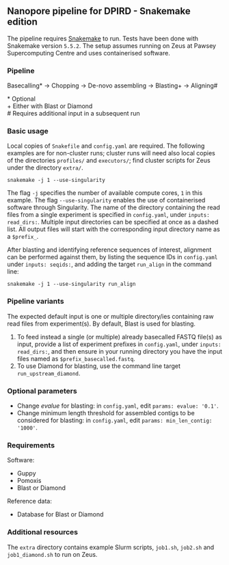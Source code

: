 ## Nanopore pipeline for DPIRD - Snakemake edition

The pipeline requires [Snakemake](https://bitbucket.org/snakemake/snakemake/) to run.
Tests have been done with Snakemake version `5.5.2`.
The setup assumes running on Zeus at Pawsey Supercomputing Centre and uses containerised software.


### Pipeline

Basecalling\* -> Chopping -> De-novo assembling -> Blasting\+ -> Aligning\#

\* Optional  
\+ Either with Blast or Diamond  
\# Requires additional input in a subsequent run


### Basic usage

Local copies of `Snakefile` and `config.yaml` are required. The following examples are for non-cluster runs; cluster runs will need also local copies of the directories `profiles/` and `executors/`; find cluster scripts for Zeus under the directory `extra/`.

```
snakemake -j 1 --use-singularity
```

The flag `-j` specifies the number of available compute cores, `1` in this example. The flag `--use-singularity` enables the use of containerised software through Singularity. The name of the directory containing the read files from a single experiment is specified in `config.yaml`, under `inputs: read_dirs:`. Multiple input directories can be specified at once as a dashed list. All output files will start with the corresponding input directory name as a `$prefix_`.

After blasting and identifying reference sequences of interest, alignment can be performed against them, by listing the sequence IDs in `config.yaml` under `inputs: seqids:`, and adding the target `run_align` in the command line:

```
snakemake -j 1 --use-singularity run_align
```


### Pipeline variants

The expected default input is one or multiple directory/ies containing raw read files from experiment(s). By default, Blast is used for blasting.

1. To feed instead a single (or multiple) already basecalled FASTQ file(s) as input, provide a list of experiment prefixes in `config.yaml`, under `inputs: read_dirs:`, and then ensure in your running directory you have the input files named as `$prefix_basecalled.fastq`.
2. To use Diamond for blasting, use the command line target `run_upstream_diamond`.


### Optional parameters

* Change *evalue* for blasting: in `config.yaml`, edit `params: evalue: '0.1'`.
* Change minimum length threshold for assembled contigs to be considered for blasting: in `config.yaml`, edit `params: min_len_contig: '1000'`.


### Requirements

Software:
* Guppy
* Pomoxis
* Blast or Diamond

Reference data:
* Database for Blast or Diamond


### Additional resources

The `extra` directory contains example Slurm scripts, `job1.sh`, `job2.sh` and `job1_diamond.sh` to run on Zeus.

